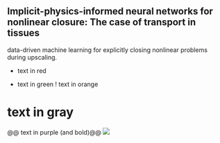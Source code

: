 ## Implicit-physics-informed neural networks for nonlinear closure: The case of transport in tissues

data-driven machine learning for explicitly closing nonlinear problems during upscaling.
- text in red
+ text in green
! text in orange
# text in gray
@@ text in purple (and bold)@@
<img src="https://render.githubusercontent.com/render/math?math=e^{i \pi} = -1">

